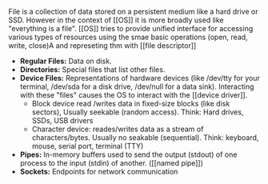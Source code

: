 File is a collection of data stored on a persistent medium like a hard drive or SSD.
However in the context of [[OS]] it is more broadly used like "everything is a file".
[[OS]] tries to provide unified interface for accessing various types of resources using the smae basic operations (open, read, write, close)A and represeting thm with [[file descriptor]]
- **Regular Files:** Data on disk.
- **Directories:** Special files that list other files.
- **Device Files:** Representations of hardware devices (like /dev/tty for your terminal, /dev/sda for a disk drive, /dev/null for a data sink). Interacting with these "files" causes the OS to interact with the [[device driver]].
	- Block device read /writes data in fixed-size blocks (like disk sectors), Usually seekable (random access). Think: Hard drives, SSDs, USB drivers
	- Character device: reades/writes data as a stream of characters/bytes. Usually no seakable (sequential). Think: keyboard, mouse, serial port, terminal (TTY)
- **Pipes:** In-memory buffers used to send the output (stdout) of one process to the input (stdin) of another. ([[named pipe]])
- **Sockets:** Endpoints for network communication